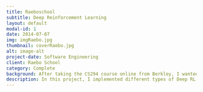 ```yaml
---
title: Raeboschool
subtitle: Deep Reinforcement Learning 
layout: default
modal-id: 1
date: 2014-07-07
img: imgRaebo.jpg
thumbnail: coverRaebo.jpg
alt: image-alt
project-date: Software Engineering
client: Raebo School
category: Complete
background: After taking the CS294 course online from Berkley, I wanted to get more familiar with the algorithms and really understand them at a implementation level. Around this time, OpenAI just realized that Roboschool environment, so I knew I had to try it out!
description: In this project, I implemented different types of Deep RL algorithms for the awesome Roboschool environment from OpenAI. I also tried out a new algorithm called Advantage Actor-Suggester, which was my attempt at combining deep Q-learning and advantage actor-critic methods, for which you can find the paper in this link.
---
```


